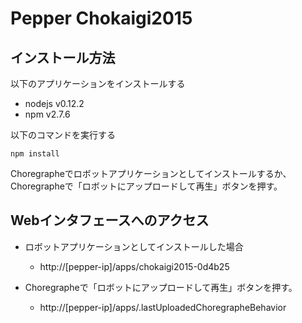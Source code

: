# Pepper Chokaigi2015

## インストール方法

以下のアプリケーションをインストールする

* nodejs v0.12.2
* npm v2.7.6

以下のコマンドを実行する

```
npm install
```

Choregrapheでロボットアプリケーションとしてインストールするか、Choregrapheで「ロボットにアップロードして再生」ボタンを押す。


## Webインタフェースへのアクセス

* ロボットアプリケーションとしてインストールした場合
    * http://[pepper-ip]/apps/chokaigi2015-0d4b25

* Choregrapheで「ロボットにアップロードして再生」ボタンを押す。
    * http://[pepper-ip]/apps/.lastUploadedChoregrapheBehavior
